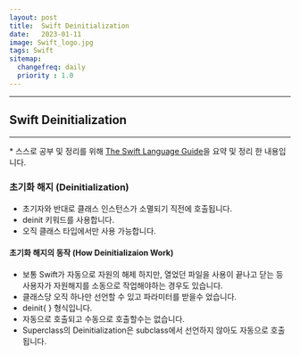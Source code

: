 ```yaml
---
layout: post
title:  Swift Deinitialization
date:   2023-01-11
image: Swift_logo.jpg
tags: Swift
sitemap:
  changefreq: daily
  priority : 1.0
---
```


---
## Swift Deinitialization
---
\* 스스로 공부 및 정리를 위해 [The Swift Language Guide](https://jusung.gitbook.io/the-swift-language-guide/)을 요약 및 정리 한 내용입니다. 

### 초기화 해지 (Deinitialization)
   - 초기자와 반대로 클래스 인스턴스가 소멸되기 직전에 호출됩니다.
   - deinit 키워드를 사용합니다.
   - 오직 클래스 타입에서만 사용 가능합니다.

#### 초기화 해지의 동작 (How Deinitializaion Work)
   - 보통 Swift가 자동으로 자원의 해제 하지만, 열었던 파일을 사용이 끝나고 닫는 등 사용자가 자원해지를 소동으로 작업해야하는 경우도 있습니다.
   - 클래스당 오직 하나만 선언할 수 있고 파라미터를 받을수 었습니다. 
   - deinit{ } 형식입니다.
   - 자동으로 호출되고 수동으로 호출할수는 없습니다.
   - Superclass의 Deinitialization은 subclass에서 선언하지 않아도 자동으로 호출됩니다.
